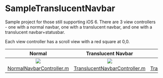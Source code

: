 SampleTranslucentNavbar
=======================

Sample project for those still supporting iOS 6. There are 3 view controllers - one with a normal navbar, one with a translucent navbar, and one with a translucent navbar+statusbar.

Each view controller has a scroll view with a red square at 0,0.

|Normal|Translucent Navbar|Translucent Nav + Status Bars|
|:----:|:----------------:|:---------------------------:|
|![](https://raw.github.com/pchensoftware/SampleTranslucentNavbar/master/Docs/normal%20navbar.png)|![](https://raw.github.com/pchensoftware/SampleTranslucentNavbar/master/Docs/translucent%20navbar.png)|![](https://raw.github.com/pchensoftware/SampleTranslucentNavbar/master/Docs/translucent%20navbar%20+%20statusbar.png)|
|[NormalNavbarController.m](https://github.com/pchensoftware/SampleTranslucentNavbar/blob/master/SampleTranslucentNavbar/NormalNavbarController.m)|[TranslucentNavbarController.m](https://github.com/pchensoftware/SampleTranslucentNavbar/blob/master/SampleTranslucentNavbar/TranslucentNavbarController.m)|[TranslucentNavbarStatusBarController.m](https://github.com/pchensoftware/SampleTranslucentNavbar/blob/master/SampleTranslucentNavbar/TranslucentNavbarStatusBarController.m)|
